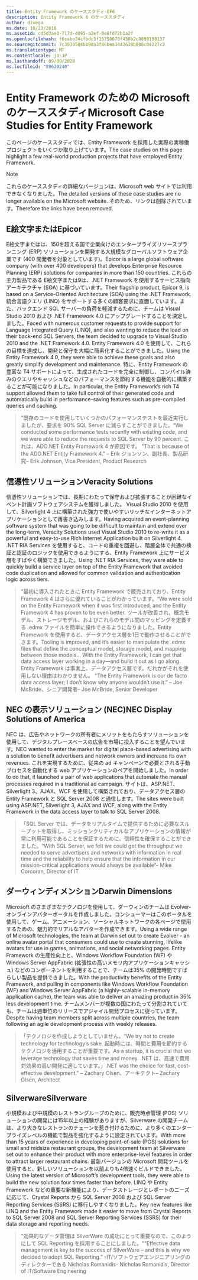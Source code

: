 ```yaml
---
title: Entity Framework のケーススタディ-EF6
description: Entity Framework 6 のケーススタディ
author: divega
ms.date: 10/23/2016
ms.assetid: cd5d3ae3-717d-4095-a2ef-0e8fd72b1a2f
ms.openlocfilehash: f6cabe34cfbdc5f15758678f458b2c0898198137
ms.sourcegitcommit: 7c3939504bb9da3f46bea3443638b808c04227c2
ms.translationtype: MT
ms.contentlocale: ja-JP
ms.lasthandoff: 09/09/2020
ms.locfileid: "89620240"
---
```

# <a name="microsoft-case-studies-for-entity-framework"></a><span data-ttu-id="392da-103">Entity Framework のための Microsoft のケーススタディ</span><span class="sxs-lookup"><span data-stu-id="392da-103">Microsoft Case Studies for Entity Framework</span></span>
<span data-ttu-id="392da-104">このページのケーススタディでは、Entity Framework を採用した実際の実稼働プロジェクトをいくつか取り上げています。</span><span class="sxs-lookup"><span data-stu-id="392da-104">The case studies on this page highlight a few real-world production projects that have employed Entity Framework.</span></span>
> [!NOTE]
> <span data-ttu-id="392da-105">これらのケーススタディの詳細なバージョンは、Microsoft web サイトでは利用できなくなりました。</span><span class="sxs-lookup"><span data-stu-id="392da-105">The detailed versions of these case studies are no longer available on the Microsoft website.</span></span> <span data-ttu-id="392da-106">そのため、リンクは削除されています。</span><span class="sxs-lookup"><span data-stu-id="392da-106">Therefore the links have been removed.</span></span>

## <a name="epicor"></a><span data-ttu-id="392da-107">E絵文字または</span><span class="sxs-lookup"><span data-stu-id="392da-107">Epicor</span></span>
<span data-ttu-id="392da-108">E絵文字またはは、150を超える国で企業向けのエンタープライズリソースプランニング (ERP) ソリューションを開発する大規模なグローバルソフトウェア企業です (400 開発者を対象としています)。</span><span class="sxs-lookup"><span data-stu-id="392da-108">Epicor is a large global software company (with over 400 developers) that develops Enterprise Resource Planning (ERP) solutions for companies in more than 150 countries.</span></span>
<span data-ttu-id="392da-109">これらの主力製品である E絵文字または9は、.NET Framework を使用するサービス指向アーキテクチャ (SOA) に基づいています。</span><span class="sxs-lookup"><span data-stu-id="392da-109">Their flagship product, Epicor 9, is based on a Service-Oriented Architecture (SOA) using the .NET Framework.</span></span>
<span data-ttu-id="392da-110">統合言語クエリ (LINQ) をサポートする多くの顧客要求に直面しています。また、バックエンド SQL サーバーの負荷を軽減するために、チームは Visual Studio 2010 および .NET Framework 4.0 にアップグレードすることを決定しました。</span><span class="sxs-lookup"><span data-stu-id="392da-110">Faced with numerous customer requests to provide support for Language Integrated Query (LINQ), and also wanting to reduce the load on their back-end SQL Servers, the team decided to upgrade to Visual Studio 2010 and the .NET Framework 4.0.</span></span>
<span data-ttu-id="392da-111">Entity Framework 4.0 を使用して、これらの目標を達成し、開発と保守を大幅に簡素化することができました。</span><span class="sxs-lookup"><span data-stu-id="392da-111">Using the Entity Framework 4.0, they were able to achieve these goals and also greatly simplify development and maintenance.</span></span>
<span data-ttu-id="392da-112">特に、Entity Framework の豊富な T4 サポートによって、生成されたコードを完全に制御し、コンパイル済みのクエリやキャッシュなどのパフォーマンスを節約する機能を自動的に構築することが可能になりました。</span><span class="sxs-lookup"><span data-stu-id="392da-112">In particular, the Entity Framework’s rich T4 support allowed them to take full control of their generated code and automatically build in performance-saving features such as pre-compiled queries and caching.</span></span>

> <span data-ttu-id="392da-113">"既存のコードを使用していくつかのパフォーマンステストを最近実行しましたが、要求を 90% SQL Server に減らすことができました。</span><span class="sxs-lookup"><span data-stu-id="392da-113">“We conducted some performance tests recently with existing code, and we were able to reduce the requests to SQL Server by 90 percent.</span></span>
<span data-ttu-id="392da-114">これは、ADO.NET Entity Framework 4 が原因です。 "</span><span class="sxs-lookup"><span data-stu-id="392da-114">That is because of the ADO.NET Entity Framework 4.”</span></span> <span data-ttu-id="392da-115">– Erik ジョンソン、副社長、製品研究</span><span class="sxs-lookup"><span data-stu-id="392da-115">– Erik Johnson, Vice President, Product Research</span></span>  

## <a name="veracity-solutions"></a><span data-ttu-id="392da-116">信憑性ソリューション</span><span class="sxs-lookup"><span data-stu-id="392da-116">Veracity Solutions</span></span>
<span data-ttu-id="392da-117">信憑性ソリューションでは、長期にわたって保守および拡張することが困難なイベント計画ソフトウェアシステムを獲得しました。 Visual Studio 2010 を使用して、Silverlight 4 上に構築された強力で使いやすいリッチなインターネットアプリケーションとして再書き込みします。</span><span class="sxs-lookup"><span data-stu-id="392da-117">Having acquired an event-planning software system that was going to be difficult to maintain and extend over the long-term, Veracity Solutions used Visual Studio 2010 to re-write it as a powerful and easy-to-use Rich Internet Application built on Silverlight 4.</span></span>
<span data-ttu-id="392da-118">.NET RIA Services を使用すると、コードの重複を回避し、階層全体で共通の検証と認証のロジックを使用できるようにする、Entity Framework 上にサービス層をすばやく構築できました。</span><span class="sxs-lookup"><span data-stu-id="392da-118">Using .NET RIA Services, they were able to quickly build a service layer on top of the Entity Framework that avoided code duplication and allowed for common validation and authentication logic across tiers.</span></span>  

> <span data-ttu-id="392da-119">"最初に導入されたときに Entity Framework で販売されており、Entity Framework 4 はさらに優れていることがわかっています。</span><span class="sxs-lookup"><span data-stu-id="392da-119">“We were sold on the Entity Framework when it was first introduced, and the Entity Framework 4 has proven to be even better.</span></span>
<span data-ttu-id="392da-120">ツールが改善され、概念モデル、ストレージモデル、およびこれらのモデル間のマッピングを定義する .edmx ファイルを簡単に操作できるようになりました。Entity Framework を使用すると、データアクセス層を1日で動作させることができます。</span><span class="sxs-lookup"><span data-stu-id="392da-120">Tooling is improved, and it’s easier to manipulate the .edmx files that define the conceptual model, storage model, and mapping between those models... With the Entity Framework, I can get that data access layer working in a day—and build it out as I go along.</span></span>
<span data-ttu-id="392da-121">Entity Framework は事実上、データアクセス層です。だれかがそれを使用しない理由はわかりません。 "</span><span class="sxs-lookup"><span data-stu-id="392da-121">The Entity Framework is our de facto data access layer; I don’t know why anyone wouldn’t use it.”</span></span> <span data-ttu-id="392da-122">– Joe McBride、シニア開発者</span><span class="sxs-lookup"><span data-stu-id="392da-122">– Joe McBride, Senior Developer</span></span>

## <a name="nec-display-solutions-of-america"></a><span data-ttu-id="392da-123">NEC の表示ソリューション (NEC)</span><span class="sxs-lookup"><span data-stu-id="392da-123">NEC Display Solutions of America</span></span>
<span data-ttu-id="392da-124">NEC は、広告やネットワークの所有者にメリットをもたらすソリューションを使用して、デジタルプレースベースの広告を市場に投入することを望んでいます。</span><span class="sxs-lookup"><span data-stu-id="392da-124">NEC wanted to enter the market for digital place-based advertising with a solution to benefit advertisers and network owners and increase its own revenues.</span></span>
<span data-ttu-id="392da-125">これを実現するために、従来の ad キャンペーンで必要とされる手動プロセスを自動化する web アプリケーションのペアを開始しました。</span><span class="sxs-lookup"><span data-stu-id="392da-125">In order to do that, it launched a pair of web applications that automate the manual processes required in a traditional ad campaign.</span></span>
<span data-ttu-id="392da-126">サイトは、ASP.NET、Silverlight 3、AJAX、WCF を使用して構築されており、データアクセス層の Entity Framework と SQL Server 2008 と通信します。</span><span class="sxs-lookup"><span data-stu-id="392da-126">The sites were built using ASP.NET, Silverlight 3, AJAX and WCF, along with the Entity Framework in the data access layer to talk to SQL Server 2008.</span></span>

> <span data-ttu-id="392da-127">「SQL Server では、データをリアルタイムで提供するために必要なスループットを取得し、ミッションクリティカルなアプリケーションの情報が常に利用可能であることを保証するために、信頼性を確保することができました。</span><span class="sxs-lookup"><span data-stu-id="392da-127">“With SQL Server, we felt we could get the throughput we needed to serve advertisers and networks with information in real time and the reliability to help ensure that the information in our mission-critical applications would always be available”- Mike Corcoran, Director of IT</span></span>

## <a name="darwin-dimensions"></a><span data-ttu-id="392da-128">ダーウィンディメンション</span><span class="sxs-lookup"><span data-stu-id="392da-128">Darwin Dimensions</span></span>
<span data-ttu-id="392da-129">Microsoft のさまざまなテクノロジを使用して、ダーウィンのチームは Evolver-オンラインアバターポータルを作成しました。コンシューマーはこのポータルを使用して、ゲーム、アニメーション、ソーシャルネットワークの各ページで使用するための、魅力的でリアルなアバターを作成できます。</span><span class="sxs-lookup"><span data-stu-id="392da-129">Using a wide range of Microsoft technologies, the team at Darwin set out to create Evolver - an online avatar portal that consumers could use to create stunning, lifelike avatars for use in games, animations, and social networking pages.</span></span>
<span data-ttu-id="392da-130">Entity Framework の生産性向上と、Windows Workflow Foundation (WF) や Windows Server AppFabric (拡張性の高いメモリ内アプリケーションキャッシュ) などのコンポーネントを利用することで、チームは35% の開発時間ですばらしい製品を提供できました。</span><span class="sxs-lookup"><span data-stu-id="392da-130">With the productivity benefits of the Entity Framework, and pulling in components like Windows Workflow Foundation (WF) and Windows Server AppFabric (a highly-scalable in-memory application cache), the team was able to deliver an amazing product in 35% less development time.</span></span>
<span data-ttu-id="392da-131">チームメンバーが複数の国にわたって分割されていても、チームは週単位のリリースでアジャイル開発プロセスに従っています。</span><span class="sxs-lookup"><span data-stu-id="392da-131">Despite having team members split across multiple countries, the team following an agile development process with weekly releases.</span></span>

 > <span data-ttu-id="392da-132">「テクノロジを作成しようとしていません。</span><span class="sxs-lookup"><span data-stu-id="392da-132">“We try not to create technology for technology’s sake.</span></span> <span data-ttu-id="392da-133">起動時には、時間と費用を節約するテクノロジを活用することが重要です。</span><span class="sxs-lookup"><span data-stu-id="392da-133">As a startup, it is crucial that we leverage technology that saves time and money.</span></span>
 <span data-ttu-id="392da-134">.NET は、高速で費用対効果の高い開発に適しています。」</span><span class="sxs-lookup"><span data-stu-id="392da-134">.NET was the choice for fast, cost-effective development.”</span></span> <span data-ttu-id="392da-135">– Zachary Olsen、アーキテクト</span><span class="sxs-lookup"><span data-stu-id="392da-135">– Zachary Olsen, Architect</span></span>  

## <a name="silverware"></a><span data-ttu-id="392da-136">Silverware</span><span class="sxs-lookup"><span data-stu-id="392da-136">Silverware</span></span>
<span data-ttu-id="392da-137">小規模および中規模のレストラングループのために、販売時点管理 (POS) ソリューションの開発には15年以上の経験がありますが、Silverware の開発チームは、より大きなレストランのチェーンを惹き付けるために、より多くのエンタープライズレベルの機能で製品を強化するように設定されています。</span><span class="sxs-lookup"><span data-stu-id="392da-137">With more than 15 years of experience in developing point-of-sale (POS) solutions for small and midsize restaurant groups, the development team at Silverware set out to enhance their product with more enterprise-level features in order to attract larger restaurant chains.</span></span>
<span data-ttu-id="392da-138">最新バージョンの Microsoft 開発ツールを使用すると、新しいソリューションを以前よりも4倍速くビルドできました。</span><span class="sxs-lookup"><span data-stu-id="392da-138">Using the latest version of Microsoft’s development tools, they were able to build the new solution four times faster than before.</span></span>
<span data-ttu-id="392da-139">LINQ や Entity Framework などの重要な新機能により、データストレージとレポートのニーズに応じて、Crystal Reports から SQL Server 2008 および SQL Server Reporting Services (SSRS) に移行しやすくなりました。</span><span class="sxs-lookup"><span data-stu-id="392da-139">Key new features like LINQ and the Entity Framework made it easier to move from Crystal Reports to SQL Server 2008 and SQL Server Reporting Services (SSRS) for their data storage and reporting needs.</span></span>

> <span data-ttu-id="392da-140">"効果的なデータ管理は SilverWare の成功にとって重要なので、このようにして SQL Reporting を採用することにしました。"</span><span class="sxs-lookup"><span data-stu-id="392da-140">“Effective data management is key to the success of SilverWare – and this is why we decided to adopt SQL Reporting.”</span></span> <span data-ttu-id="392da-141">-IT/ソフトウェアエンジニアリングのディレクターである Nicholas Romanidis</span><span class="sxs-lookup"><span data-stu-id="392da-141">- Nicholas Romanidis, Director of IT/Software Engineering</span></span>

